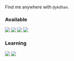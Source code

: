 Find me anywhere with `@ykdhan`.


### Available
<img src="https://img.shields.io/badge/Flutter-61c9f9?style=flat&logo=flutter&logoColor=white"/>
<img src="https://img.shields.io/badge/Vue-41b883?style=flat&logo=vuedotjs&logoColor=white"/>
<img src="https://img.shields.io/badge/Sass-CC6699?style=flat&logo=sass&logoColor=white"/>
<img src="https://img.shields.io/badge/Three.js-000000?style=flat&logo=threedotjs&logoColor=white"/>


### Learning
<img src="https://img.shields.io/badge/React-61DAFB?style=flat&logo=react&logoColor=white"/>
<img src="https://img.shields.io/badge/Swift-F05138?style=flat&logo=swift&logoColor=white"/>
